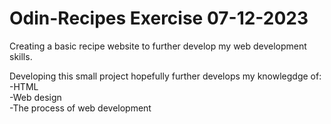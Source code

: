 # Odin-Recipes Exercise 07-12-2023

Creating a basic recipe website to further develop my web development
skills.

Developing this small project hopefully further develops my knowlegdge of:  
-HTML  
-Web design  
-The process of web development
